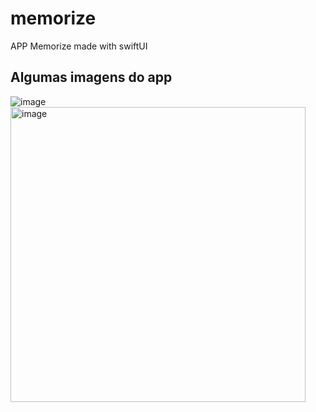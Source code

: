 # memorize
APP Memorize made with swiftUI

## Algumas imagens do app


![image](https://user-images.githubusercontent.com/62908769/168728260-4eab5eb8-6dba-48c9-aae8-5447175e7776.png)
<img width="472" alt="image" src="https://user-images.githubusercontent.com/62908769/169425541-016faa96-c1f5-47eb-8acb-ad29fc6ea732.png">


